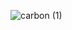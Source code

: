 ![carbon (1)](https://user-images.githubusercontent.com/48292190/150116767-3a7a06fd-e98a-4605-8fe6-d589988cb847.png)

